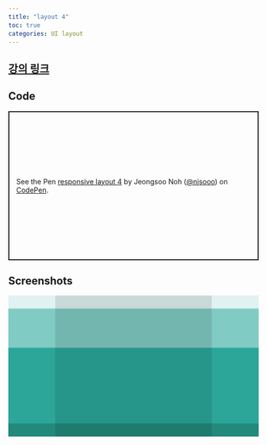 ```yaml
---
title: "layout 4"
toc: true
categories: UI layout
---
```


## [강의 링크](https://wtss.tistory.com/491)

## Code
<p class="codepen" data-height="300" data-default-tab="html,result" data-slug-hash="vYzWxKN" data-user="njsooo" style="height: 300px; box-sizing: border-box; display: flex; align-items: center; justify-content: center; border: 2px solid; margin: 1em 0; padding: 1em;">
  <span>See the Pen <a href="https://codepen.io/njsooo/pen/vYzWxKN">
  responsive layout 4</a> by Jeongsoo Noh (<a href="https://codepen.io/njsooo">@njsooo</a>)
  on <a href="https://codepen.io">CodePen</a>.</span>
</p>
<script async src="https://cpwebassets.codepen.io/assets/embed/ei.js"></script>

## Screenshots
![layout 4](/images/layout/layout_4.png "layout 4")